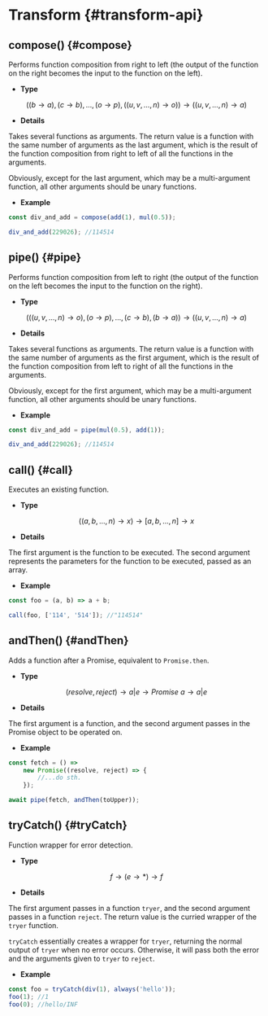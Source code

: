 # Transform {#transform-api}

## compose() {#compose}

Performs function composition from right to left (the output of the function on the right becomes the input to the function on the left).

-   **Type**

$$((b\to a),(c \to b),...,(o\to p),((u,v,...,n)\to o))\to ((u,v,...,n)\to a)$$

-   **Details**

Takes several functions as arguments. The return value is a function with the same number of arguments as the last argument, which is the result of the function composition from right to left of all the functions in the arguments.

Obviously, except for the last argument, which may be a multi-argument function, all other arguments should be unary functions.

-   **Example**

```js
const div_and_add = compose(add(1), mul(0.5));

div_and_add(229026); //114514
```

## pipe() {#pipe}

Performs function composition from left to right (the output of the function on the left becomes the input to the function on the right).

-   **Type**

$$(((u,v,...,n)\to o),(o\to p),...,(c \to b),(b\to a))\to ((u,v,...,n)\to a)$$

-   **Details**

Takes several functions as arguments. The return value is a function with the same number of arguments as the first argument, which is the result of the function composition from left to right of all the functions in the arguments.

Obviously, except for the first argument, which may be a multi-argument function, all other arguments should be unary functions.

-   **Example**

```js
const div_and_add = pipe(mul(0.5), add(1));

div_and_add(229026); //114514
```

## call() {#call}

Executes an existing function.

-   **Type**

$$((a,b,...,n)\to x)\to [a,b,...,n]\to x$$

-   **Details**

The first argument is the function to be executed. The second argument represents the parameters for the function to be executed, passed as an array.

-   **Example**

```js
const foo = (a, b) => a + b;

call(foo, ['114', '514']); //"114514"
```

## andThen() {#andThen}

Adds a function after a Promise, equivalent to `Promise.then`.

-   **Type**

$$(resolve,reject)\to a|e\to Promise\ a\to a|e$$

-   **Details**

The first argument is a function, and the second argument passes in the Promise object to be operated on.

-   **Example**

```js
const fetch = () =>
	new Promise((resolve, reject) => {
		//...do sth.
	});

await pipe(fetch, andThen(toUpper));
```

## tryCatch() {#tryCatch}

Function wrapper for error detection.

-   **Type**

$$f\to (e\to *)\to f$$

-   **Details**

The first argument passes in a function `tryer`, and the second argument passes in a function `reject`. The return value is the curried wrapper of the `tryer` function.

`tryCatch` essentially creates a wrapper for `tryer`, returning the normal output of `tryer` when no error occurs. Otherwise, it will pass both the error and the arguments given to `tryer` to `reject`.

-   **Example**

```js
const foo = tryCatch(div(1), always('hello'));
foo(1); //1
foo(0); //hello/INF
```